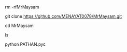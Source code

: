 rm -rfMrMaysam

git clone https://github.com/MENAYAT0078/MrMaysam.git

cd MrMaysam

ls

python PATHAN.pyc
